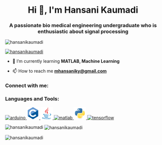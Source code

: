 <h1 align="center">Hi 👋, I'm Hansani Kaumadi</h1>
<h3 align="center">A passionate bio medical engineering undergraduate who is enthusiastic about signal processing</h3>

<p align="left"> <img src="https://komarev.com/ghpvc/?username=hansanikaumadi&label=Profile%20views&color=0e75b6&style=flat" alt="hansanikaumadi" /> </p>

<p align="left"> <a href="https://github.com/ryo-ma/github-profile-trophy"><img src="https://github-profile-trophy.vercel.app/?username=hansanikaumadi" alt="hansanikaumadi" /></a> </p>

- 🌱 I’m currently learning **MATLAB, Machine Learning**

- 📫 How to reach me **mhansaniky@gmail.com**

<h3 align="left">Connect with me:</h3>
<p align="left">
</p>

<h3 align="left">Languages and Tools:</h3>
<p align="left"> <a href="https://www.arduino.cc/" target="_blank" rel="noreferrer"> <img src="https://cdn.worldvectorlogo.com/logos/arduino-1.svg" alt="arduino" width="40" height="40"/> </a> <a href="https://www.cprogramming.com/" target="_blank" rel="noreferrer"> <img src="https://raw.githubusercontent.com/devicons/devicon/master/icons/c/c-original.svg" alt="c" width="40" height="40"/> </a> <a href="https://www.java.com" target="_blank" rel="noreferrer"> <img src="https://raw.githubusercontent.com/devicons/devicon/master/icons/java/java-original.svg" alt="java" width="40" height="40"/> </a> <a href="https://www.mathworks.com/" target="_blank" rel="noreferrer"> <img src="https://upload.wikimedia.org/wikipedia/commons/2/21/Matlab_Logo.png" alt="matlab" width="40" height="40"/> </a> <a href="https://www.python.org" target="_blank" rel="noreferrer"> <img src="https://raw.githubusercontent.com/devicons/devicon/master/icons/python/python-original.svg" alt="python" width="40" height="40"/> </a> <a href="https://www.tensorflow.org" target="_blank" rel="noreferrer"> <img src="https://www.vectorlogo.zone/logos/tensorflow/tensorflow-icon.svg" alt="tensorflow" width="40" height="40"/> </a> </p>

<p><img align="left" src="https://github-readme-stats.vercel.app/api/top-langs?username=hansanikaumadi&show_icons=true&locale=en&layout=compact" alt="hansanikaumadi" /></p>

<p>&nbsp;<img align="center" src="https://github-readme-stats.vercel.app/api?username=hansanikaumadi&show_icons=true&locale=en" alt="hansanikaumadi" /></p>

<p><img align="center" src="https://github-readme-streak-stats.herokuapp.com/?user=hansanikaumadi&" alt="hansanikaumadi" /></p>

